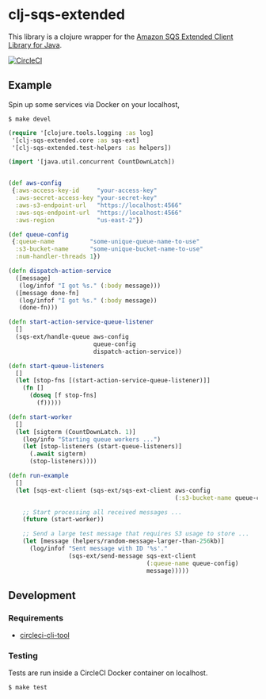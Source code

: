 # clj-sqs-extended

This library is a clojure wrapper for the [Amazon SQS Extended Client Library for Java](https://github.com/awslabs/amazon-sqs-java-extended-client-lib).

[![CircleCI](https://circleci.com/gh/Motiva-AI/clj-sqs-extended/tree/master.svg?style=svg)](https://circleci.com/gh/Motiva-AI/clj-sqs-extended/tree/master)

## Example

Spin up some services via Docker on your localhost,

```
$ make devel
```


```clj
(require '[clojure.tools.logging :as log]
 '[clj-sqs-extended.core :as sqs-ext]
 '[clj-sqs-extended.test-helpers :as helpers])

(import '[java.util.concurrent CountDownLatch])


(def aws-config
 {:aws-access-key-id     "your-access-key"
  :aws-secret-access-key "your-secret-key"
  :aws-s3-endpoint-url   "https://localhost:4566"
  :aws-sqs-endpoint-url  "https://localhost:4566"
  :aws-region            "us-east-2"})

(def queue-config
 {:queue-name          "some-unique-queue-name-to-use"
  :s3-bucket-name      "some-unique-bucket-name-to-use"
  :num-handler-threads 1})

(defn dispatch-action-service
  ([message]
   (log/infof "I got %s." (:body message)))
  ([message done-fn]
   (log/infof "I got %s." (:body message))
   (done-fn)))

(defn start-action-service-queue-listener
  []
  (sqs-ext/handle-queue aws-config
                        queue-config
                        dispatch-action-service))

(defn start-queue-listeners
  []
  (let [stop-fns [(start-action-service-queue-listener)]]
    (fn []
      (doseq [f stop-fns]
        (f)))))

(defn start-worker
  []
  (let [sigterm (CountDownLatch. 1)]
    (log/info "Starting queue workers ...")
    (let [stop-listeners (start-queue-listeners)]
      (.await sigterm)
      (stop-listeners))))

(defn run-example
  []
  (let [sqs-ext-client (sqs-ext/sqs-ext-client aws-config
                                               (:s3-bucket-name queue-config))]

    ;; Start processing all received messages ...
    (future (start-worker))

    ;; Send a large test message that requires S3 usage to store ...
    (let [message (helpers/random-message-larger-than-256kb)]
      (log/infof "Sent message with ID '%s'."
                 (sqs-ext/send-message sqs-ext-client
                                       (:queue-name queue-config)
                                       message)))))
```

## Development

### Requirements

- [circleci-cli-tool](https://circleci.com/docs/2.0/local-cli/)

### Testing

Tests are run inside a CircleCI Docker container on localhost.

```
$ make test
```

